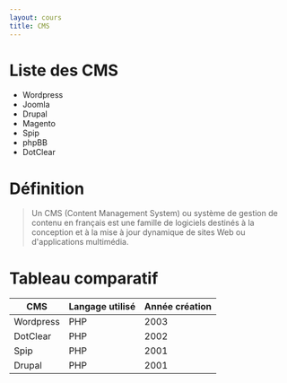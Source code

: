 ```yaml
---
layout: cours
title: CMS
---
```

# Liste des CMS

* Wordpress
* Joomla
* Drupal
* Magento
* Spip
* phpBB
* DotClear

# Définition

> Un CMS (Content Management System) ou système de gestion de contenu en français est une famille de logiciels destinés à la conception et à la mise à jour dynamique de sites Web ou d'applications multimédia.

# Tableau comparatif

CMS          | Langage utilisé  | Année création
------------ | ---------------- | --------------
Wordpress | PHP | 2003
DotClear | PHP | 2002
Spip | PHP | 2001
Drupal | PHP | 2001
